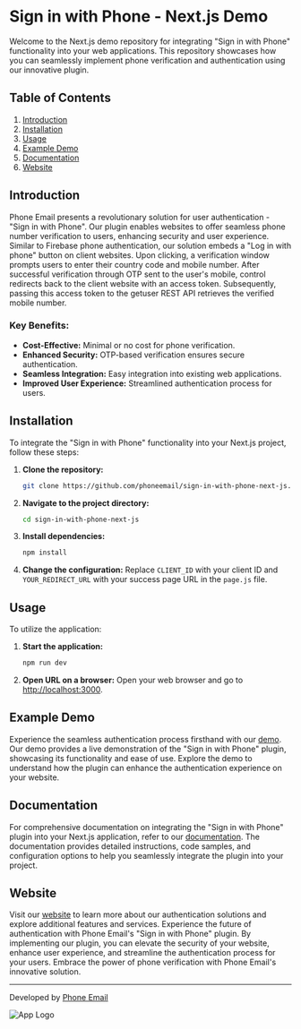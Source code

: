 # Sign in with Phone - Next.js Demo

Welcome to the Next.js demo repository for integrating "Sign in with Phone" functionality into your web applications. This repository showcases how you can seamlessly implement phone verification and authentication using our innovative plugin.

## Table of Contents
1. [Introduction](#introduction)
2. [Installation](#installation)
3. [Usage](#usage)
4. [Example Demo](#example-demo)
5. [Documentation](#documentation)
6. [Website](#website)

## Introduction

Phone Email presents a revolutionary solution for user authentication - "Sign in with Phone". Our plugin enables websites to offer seamless phone number verification to users, enhancing security and user experience. Similar to Firebase phone authentication, our solution embeds a "Log in with phone" button on client websites. Upon clicking, a verification window prompts users to enter their country code and mobile number. After successful verification through OTP sent to the user's mobile, control redirects back to the client website with an access token. Subsequently, passing this access token to the getuser REST API retrieves the verified mobile number.

### Key Benefits:
- **Cost-Effective:** Minimal or no cost for phone verification.
- **Enhanced Security:** OTP-based verification ensures secure authentication.
- **Seamless Integration:** Easy integration into existing web applications.
- **Improved User Experience:** Streamlined authentication process for users.

## Installation

To integrate the "Sign in with Phone" functionality into your Next.js project, follow these steps:

1. **Clone the repository:**

    ```bash
    git clone https://github.com/phoneemail/sign-in-with-phone-next-js.git
    ```


2. **Navigate to the project directory:**

    ```bash
    cd sign-in-with-phone-next-js
    ```


3. **Install dependencies:**

    ```bash
    npm install
    ```

4. **Change the configuration:**
Replace `CLIENT_ID` with your client ID and `YOUR_REDIRECT_URL` with your success page URL in the `page.js` file.

## Usage

To utilize the application:

1. **Start the application:**

    ```bash
    npm run dev
    ```

2. **Open URL on a browser:**
Open your web browser and go to [http://localhost:3000](http://localhost:3000).

## Example Demo

Experience the seamless authentication process firsthand with our [demo](https://www.phone.email/demo-login). Our demo provides a live demonstration of the "Sign in with Phone" plugin, showcasing its functionality and ease of use. Explore the demo to understand how the plugin can enhance the authentication experience on your website. 

## Documentation

For comprehensive documentation on integrating the "Sign in with Phone" plugin into your Next.js application, refer to our [documentation](https://www.phone.email/docs#nextjs). The documentation provides detailed instructions, code samples, and configuration options to help you seamlessly integrate the plugin into your project. 

## Website

Visit our [website](https://www.phone.email) to learn more about our authentication solutions and explore additional features and services. Experience the future of authentication with Phone Email's "Sign in with Phone" plugin.
By implementing our plugin, you can elevate the security of your website, enhance user experience, and streamline the authentication process for your users. Embrace the power of phone verification with Phone Email's innovative solution.


---
Developed by [Phone Email](https://www.phone.email)

![App Logo](https://www.phone.email/assets/imgs/page/homepage/logo.svg)

